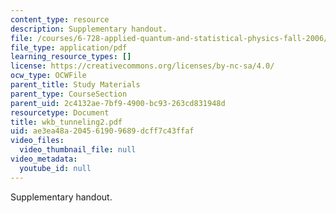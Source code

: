 ```yaml
---
content_type: resource
description: Supplementary handout.
file: /courses/6-728-applied-quantum-and-statistical-physics-fall-2006/ae3ea48a204561909689dcff7c43ffaf_wkb_tunneling2.pdf
file_type: application/pdf
learning_resource_types: []
license: https://creativecommons.org/licenses/by-nc-sa/4.0/
ocw_type: OCWFile
parent_title: Study Materials
parent_type: CourseSection
parent_uid: 2c4132ae-7bf9-4900-bc93-263cd831948d
resourcetype: Document
title: wkb_tunneling2.pdf
uid: ae3ea48a-2045-6190-9689-dcff7c43ffaf
video_files:
  video_thumbnail_file: null
video_metadata:
  youtube_id: null
---
```

Supplementary handout.